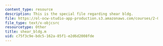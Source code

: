 ```yaml
---
content_type: resource
description: This is the special file regarding shear bldg.
file: https://ol-ocw-studio-app-production.s3.amazonaws.com/courses/2-087-engineering-math-differential-equations-and-linear-algebra-fall-2014/c75f3c9ebdc5162a85f1e2d6d2008fde_shear_bldg.m
file_type: text/x-objcsrc
resourcetype: Other
title: shear_bldg.m
uid: c75f3c9e-bdc5-162a-85f1-e2d6d2008fde
---
```

